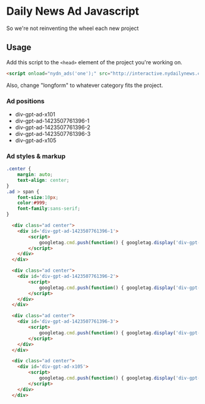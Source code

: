 # Daily News Ad Javascript
So we're not reinventing the wheel each new project

## Usage
Add this script to the `<head>` element of the project you're working on.

```html
<script onload="nydn_ads('one');" src="http://interactive.nydailynews.com/includes/ads/ads.js"></script>
```

Also, change "longform" to whatever category fits the project.

### Ad positions

* div-gpt-ad-x101
* div-gpt-ad-1423507761396-1
* div-gpt-ad-1423507761396-2
* div-gpt-ad-1423507761396-3
* div-gpt-ad-x105

### Ad styles & markup

```css
.center {
    margin: auto;
    text-align: center;
}
.ad > span {
    font-size:10px;
    color:#999;
    font-family:sans-serif;
}
```

```html
  <div class="ad center">
    <div id='div-gpt-ad-1423507761396-1'>
        <script>
            googletag.cmd.push(function() { googletag.display('div-gpt-ad-1423507761396-2'); });
        </script>
    </div>
  </div>
```
```html
  <div class="ad center">
    <div id='div-gpt-ad-1423507761396-2'>
        <script>
            googletag.cmd.push(function() { googletag.display('div-gpt-ad-1423507761396-3'); });
        </script>
    </div>
  </div>
```
```html
  <div class="ad center">
    <div id='div-gpt-ad-1423507761396-3'>
        <script>
            googletag.cmd.push(function() { googletag.display('div-gpt-ad-1423507761396-3'); });
        </script>
    </div>
  </div>
```
```html
  <div class="ad center">
    <div id='div-gpt-ad-x105'>
        <script>
            googletag.cmd.push(function() { googletag.display('div-gpt-ad-x105'); });
        </script>
    </div>
  </div>
```
